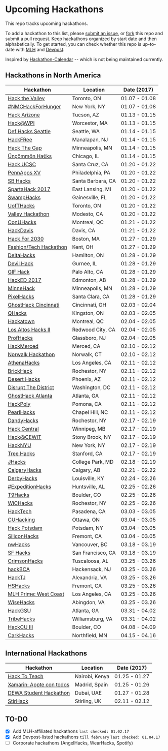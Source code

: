 # Upcoming Hackathons

This repo tracks upcoming hackathons. 

To add a hackathon to this list, please [submit an issue](https://github.com/VishalRohra/HackathonCalendar/issues/new), or [fork](https://help.github.com/articles/fork-a-repo/) this repo and submit a pull request. Keep hackathons organized by start date and then alphabetically. To get started, you can check whether this repo is up-to-date with [MLH](https://mlh.io/) and [Devpost](http://devpost.com/hackathons).

Inspired by [Hackathon-Calendar](https://github.com/japacible/Hackathon-Calendar) -- which is not being maintained currently.


**Hackathons in North America**
---

| Hackathon                                                | Location       | Date (2017)            |
| -------------------------------------------------------------- |-------------  | :---------------------:|
| [Hack the Valley](https://www.hackvalley.com/) | Toronto, ON | 01.07 - 01.08 |
| [#NMCHackForHunger](http://xl8hackathon.s3.amazonaws.com/index.html) | New York, NY | 01.07 - 01.08 |
| [Hack Arizone](http://hackarizona.org/) | Tucson, AZ | 01.13 - 01.15 |
| [Hack@WPI](http://hack.wpi.edu/) | Worcestor, MA | 01.13 - 01.15 |
| [Def Hacks Seattle](http://defhacks.io/seattle.html) | Seattle, WA | 01.14 - 01.15 |
| [HackFRee](http://hackfree.info/) | Manalapan, NJ | 01.14 - 01.15 |
| [Hack The Gap](http://www.hackthegap.com/hackathons/january-2017) | Minneapolis, MN | 01.14 - 01.15 |
| [Ünçömmön Ha¢ks](http://uncommonhacks.com/) | Chicago, IL | 01.14 - 01.15 |
| [Hack UCSC](http://www.hackucsc.com/) | Santa Cruz, CA | 01.20 - 01.22 |
| [PennApps XV](http://2017w.pennapps.com/) | Philadelphia, PA | 01.20 - 01.22 |
| [SB Hacks](http://www.sbhacks.com/) | Santa Barbara, CA | 01.20 - 01.22 |
| [SpartaHack 2017](http://www.spartahack.com/) | East Lansing, MI | 01.20 - 01.22 |
| [SwampHacks](http://2017.swamphacks.com/) | Gainesville, FL | 01.20 - 01.22 |
| [UofTHacks](https://uofthacks.com/) | Toronto, ON | 01.20 - 01.22 |
| [Valley Hackathon](http://valleyhackathon.com/) | Modesto, CA | 01.20 - 01.22 |
| [ConUHacks](http://conuhacks.io/) | Montreal, QC | 01.21 - 01.22 |
| [HackDavis](https://hackdavis.io/) | Davis, CA | 01.21 - 01.22 |
| [Hack For 2030](http://hackfor2030.org/) | Boston, MA | 01.27 - 01.29 |
| [Fashion/Tech Hackathon](http://www.fashiontechhackathon.com/) | Kent, OH | 01.27 - 01.29 |
| [DeltaHacks](http://deltahacks.com/) | Hamilton, ON | 01.28 - 01.29 |
| [Devil Hack](http://www.warrentownshiphs.portal.rschooltoday.com/page/3904) | Gurnee, IL | 01.28 - 01.29 |
| [GIF Hack](https://gifhack.devpost.com) | Palo Alto, CA | 01.28 - 01.29 |
| [HackED 2017](http://hacked.compeclub.com/) | Edmonton, AB | 01.28 - 01.29 |
| [MinneHack](http://minnehack.io/) | Minneapolis, MN | 01.28 - 01.29 |
| [PixelHacks](http://pixelhacks.wixsite.com/2017) | Santa Clara, CA | 01.28 - 01.29 |
| [GhostHack Cincinnati](https://www.ghostred.com/) | Cincinnati, OH | 02.03 - 02.04 |
| [QHacks](http://qhacks.io/) | Kingston, ON | 02.03 - 02.05 |
| [Hackatown](https://hackatown.io/) | Montreal, QC | 02.04 - 02.05 |
| [Los Altos Hacks II](http://www.losaltoshacks.com/) | Redwood City, CA | 02.04 - 02.05 |
| [ProfHacks](http://profhacks.com/) | Glassboro, NJ | 02.04 - 02.05 |
| [HackMerced](http://hackmerced.com/) | Merced, CA | 02.10 - 02.12 |
| [Norwalk Hackathon](https://norwalk-hackathon.devpost.com) | Norwalk, CT | 02.10 - 02.12 |
| [AthenaHacks](http://athenahacks.com/) | Los Angeles, CA | 02.11 - 02.12 |
| [BrickHack](https://brickhack.io/) | Rochestor, NY | 02.11 - 02.12 |
| [Desert Hacks](http://www.deserthacks.org/) | Phoenix, AZ | 02.11 - 02.12 |
| [Disrupt The District](http://www.disruptdc.io/) | Washington, DC | 02.11 - 02.12 |
| [GhostHack Atlanta](https://www.ghostred.com/) | Atlanta, GA | 02.11 - 02.12 |
| [HackPoly](http://www.hackpoly.com/) | Pomona, CA | 02.11 - 02.12 |
| [PearlHacks](http://pearlhacks.com/) | Chapel Hill, NC | 02.11 - 02.12 |
| [DandyHacks](http://www.dandyhacks.org/) | Rochestor, NY | 02.17 - 02.19 |
| [Hack Central](http://hackcentral.ca/) | Winnipeg, MB | 02.17 - 02.19 |
| [Hack@CEWIT](http://www.cewit.org/hack/) | Stony Brook, NY | 02.17 - 02.19 |
| [HackNYU](http://hacknyu.org/) | New York, NY | 02.17 - 02.19 |
| [Tree Hacks](https://www.treehacks.com/) | Stanford, CA | 02.17 - 02.19 |
| [JHacks](http://jhacksumd.com/) | College Park, MD | 02.18 - 02.19 |
| [CalgaryHacks](http://calgaryhacks.com/) | Calgary, AB | 02.21 - 02.22 |
| [DerbyHacks](http://derbyhacks.io/) | Louisville, KY | 02.24 - 02.26 |
| [#ExpeditionHacks](http://www.expeditionhacks.com/) | Huntsville, AL | 02.25 - 02.26 |
| [T9Hacks](http://www.t9hacks.org/) | Boulder, CO | 02.25 - 02.26 |
| [WiCHacks](http://wic-hacks.rit.edu/) | Rochestor, NY | 02.25 - 02.26 |
| [HackTech](http://hacktech.io/) | Pasadena, CA | 03.03 - 03.05 |
| [CUHacking](http://cuhacking.com/) | Ottawa, ON | 03.04 - 03.05 |
| [Hack Potsdam](http://hackpotsdam.com/) | Potsdam, NY | 03.04 - 03.05 |
| [SiliconHacks](http://siliconhacks.com/) | Fremont, CA | 03.04 - 03.05 |
| [nwHacks](http://www.nwhacks.io/) | Vancouver, BC | 03.18 - 03.19 |
| [SF Hacks](http://sfhacks.io/) | San Francisco, CA | 03.18 - 03.19 |
| [CrimsonHacks](http://crimsonhacks.com/) | Tuscaloosa, AL | 03.25 - 03.26 |
| [hackBCA](http://www.hackbca.com/) | Hackensack, NJ | 03.25 - 03.26 |
| [HackTJ](https://hacktj.org/) | Alexandria, VA | 03.25 - 03.26 |
| [HSHacks](http://www.hshacks.com/) | Fremont, CA | 03.25 - 03.26 |
| [MLH Prime: West Coast](https://prime.mlh.io/events/west-coast-regional/) | Los Angeles, CA | 03.25 - 03.26 |
| [WiseHacks](http://wisehacks.swcenter.edu/) | Abingdon, VA | 03.25 - 03.26 |
| [HackGSU](http://hackgsu.com/) | Atlanta, GA | 03.31 - 04.02 |
| [TribeHacks](http://www.tribehacks.com/) | Williamsburg, VA | 03.31 - 04.02 |
| [HackCU III](https://2017.hackcu.org/) | Boulder, CO | 04.08 - 04.09 |
| [CarkHacks](https://carlhacks.com/) | Northfield, MN | 04.15 - 04.16 |

**International Hackathons**
---

| Hackathon                                                | Location        | Date (2017)            |
| -------------------------------------------------------------- |-------------  | :---------------------:|
| [Hack To Teach](https://hacktoteach.devpost.com) | Nairobi, Kenya | 01.25 - 01.27 |
| [Xamarin: Appte con todos](https://apptecontodos.devpost.com) | Madrid, Spain | 01.25 - 01.26 |
| [DEWA Student Hackathon](https://dewahacks.devpost.com) | Dubai, UAE | 01.27 - 01.28 |
| [StirHack](http://succ.cs.stir.ac.uk/stirhack/) | Stirling, UK | 02.11 - 02.12 |

## TO-DO

- [x] Add MLH-affiliated hackathons `last checked: 01.02.17`
- [x] Add Devpost-listed hackathons `till february` `last checked: 01.04.17`
- [ ] Corporate hackathons (AngelHacks, WearHacks, Spotify)
